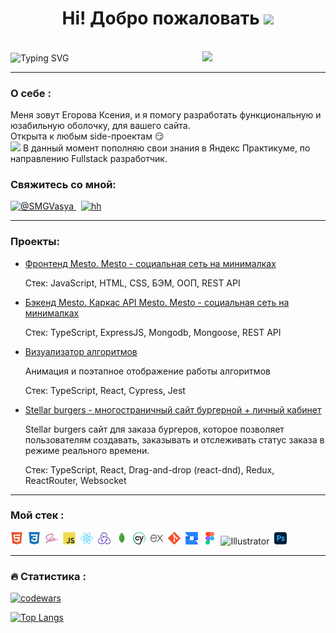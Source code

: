 <div id="header" align="center">
<h1 align="center">Hi! Добро пожаловать <img
src="https://github.com/blackcater/blackcater/raw/main/images/Hi.gif" height="32" /></h1>
</div>
</br>
<div>
  <img align="center"src="https://readme-typing-svg.herokuapp.com?font=Arial&duration=6000&pause=300&center=true&vCenter=true&random=false&width=400&color=8366FF&lines=Trust+me%2C+I'm+a+developer" alt="Typing      SVG" />
  <img align="right" src="https://media.giphy.com/media/v1.Y2lkPTc5MGI3NjExNmZ3YmVsMjJwMXoycWxnZnM2ZnZrZDhhZmJ2dHc4bWxxaGpxNDNqdiZlcD12MV9pbnRlcm5hbF9naWZfYnlfaWQmY3Q9Zw/uB86ZyWQsnFSGYe2sA/giphy.gif"             
  width="39%"/>
</div>

---

### О себе :
Меня зовут Егорова Ксения, и я помогу разработать функциональную и юзабильную оболочку, для вашего сайта.</br>Открыта к любым side-проектам :smirk: </br>
 <img src="https://media.giphy.com/media/WUlplcMpOCEmTGBtBW/giphy.gif" width="30"> В данный момент пополняю свои знания в Яндекс Практикуме, по направлению Fullstack разработчик.

### Свяжитесь со мной:
<a href="https://t.me/SMGVasya">
  <img
    src="https://camo.githubusercontent.com/61fd23b4a292ef12bb2cf329c872299705e0c52198522aeb49e0b76bbe6eefb2/68747470733a2f2f63646e2e73696d706c6569636f6e732e6f72672f74656c656772616d"
    alt="@SMGVasya"
    title="telegram"
    width="4%"
  />
</a>&nbsp;
<a href="https://hh.ru/resume/c840af0bff0c6911650039ed1f30504777304f">
  <img
    src="https://img.hhcdn.ru/employer-logo/4069248.png"
    alt="hh"
    title="резюме"
    width="4%"
  />
</a>

---

### Проекты:
  - <a target="_blank" href="https://github.com/smgvasya/mesto-project">Фронтенд Mesto. Mesto - социальная сеть на минималках</a>
    <p> Стек: JavaScript, HTML, CSS, БЭМ, ООП, REST API</p>
  - <a target="_blank" href="https://github.com/smgvasya/mesto-project-plus">Бэкенд Mesto. Каркас API Mesto. Mesto - социальная сеть на минималках</a>
    <p> Стек: TypeScript, ExpressJS, Mongodb, Mongoose, REST API</p>
  - <a target="_blank" href="https://github.com/smgvasya/algososh">Визуализатор алгоритмов</a>
    <p> Анимация и поэтапное отображение работы алгоритмов</p>
    <p> Стек: TypeScript, React, Cypress, Jest</p>
  - <a target="_blank" href="https://github.com/smgvasya/react-burger">Stellar burgers - многостраничный
      сайт бургерной + личный кабинет</a>
    <p>Stellar burgers сайт для заказа бургеров, которое позволяет пользователям создавать, заказывать и отслеживать статус заказа в режиме реального времени.</p>
    <p> Стек: TypeScript, React, Drag-and-drop (react-dnd), Redux, ReactRouter, Websocket</p>

--- 

### Мой стек :
<div>
  <img
    src="https://github.com/devicons/devicon/blob/master/icons/html5/html5-original.svg"
    title="HTML5"
    alt="HTML"
    width="4%"
    />&nbsp;
  <img
    src="https://github.com/devicons/devicon/blob/master/icons/css3/css3-plain.svg"
    title="CSS3"
    alt="CSS"
    width="4%"
  />&nbsp;
  <img
    src="https://github.com/devicons/devicon/blob/master/icons/sass/sass-original.svg"
    title="Sass"
    alt="Sass"
    width="4%"
  />&nbsp;
  <img
    src="https://github.com/devicons/devicon/blob/master/icons/javascript/javascript-original.svg"
    title="JavaScript"
    alt="JavaScript"
    width="4%"
  />&nbsp;
  <img
    src="https://github.com/devicons/devicon/blob/master/icons/react/react-original.svg"
    title="React"
    alt="React"
    width="4%"
  />&nbsp;
  <img
    src="https://github.com/devicons/devicon/blob/master/icons/redux/redux-original.svg"
    title="Redux"
    alt="Redux"
    width="4%"
  />&nbsp;
  <img
    src="https://github.com/devicons/devicon/blob/master/icons/mongodb/mongodb-original.svg"
    title="Mongodb"
    alt="Mongodb"
    width="4%"
  />&nbsp;
  <img
    src="https://github.com/devicons/devicon/blob/master/icons/cypressio/cypressio-original.svg"
    title="Cypress"
    alt="Cypress"
    width="4%"
  />&nbsp;
  <img
    src="https://github.com/devicons/devicon/blob/master/icons/express/express-original.svg"
    title="Express"
    alt="Express"
    width="4%"
  />&nbsp;
  <img
    src="https://github.com/devicons/devicon/blob/master/icons/git/git-original.svg"
    title="Git"
    alt="Git"
    width="4%"
  />&nbsp;
  <img
    src="https://github.com/devicons/devicon/blob/master/icons/jiraalign/jiraalign-original.svg"
    title="Jira Atlassian"
    alt="Jira"
    width="4%"
  />&nbsp;
  <img
    src="https://github.com/devicons/devicon/blob/master/icons/figma/figma-original.svg"
    title="Figma"
    alt="Figma"
    width="4%"
  />&nbsp;
  <img
    src="https://www.vectorlogo.zone/logos/adobe_illustrator/adobe_illustrator-icon.svg"
    title="Illustrator"
    alt="Illustrator"
    width="4%"
  />&nbsp;
  <img
    src="https://github.com/devicons/devicon/blob/master/icons/photoshop/photoshop-original.svg"
    title="Photoshop"
    alt="Photoshop"
    width="4%"
  />
  <!--<img src="https://github.com/devicons/devicon/blob/master/icons/mysql/mysql-original-wordmark.svg" title="MySQL"  alt="MySQL" width="40" height="40"/>&nbsp;-->
<!--   <img src="https://github.com/devicons/devicon/blob/master/icons/nodejs/nodejs-original-wordmark.svg" title="NodeJS" alt="NodeJS" width="40" height="40"/>&nbsp; -->
</div>

---

### :fire: Статистика :
[![codewars](https://www.codewars.com/users/smgvasya/badges/large)](https://www.codewars.com/users/smgvasya)  

[![Top Langs](https://github-readme-stats.vercel.app/api/top-langs/?username=smgvasya&layout=compact&theme=vision-friendly-dark)](https://github.com/anuraghazra/github-readme-stats)

 <!-- - <a target="_blank" href="https://github.com/smgvasya/how-to-learn-plus">Образовательный проект "Как научиться учиться"</a>
    <p> Одностраничный сайт с анимацией</p>
    <p> Стек: HTML5, CCS3, Методология БЭМ (файловая структура), Flexbox, Позиционирование, Псевдоклассы, Фреймы</p>-->

